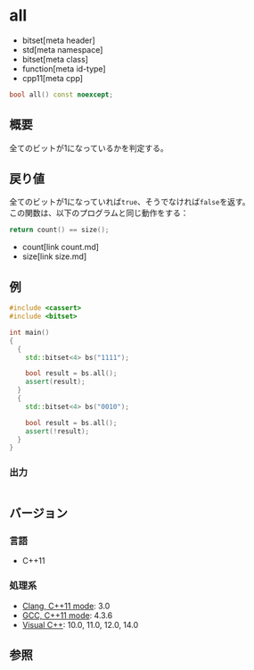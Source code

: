 # all
* bitset[meta header]
* std[meta namespace]
* bitset[meta class]
* function[meta id-type]
* cpp11[meta cpp]

```cpp
bool all() const noexcept;
```

## 概要
全てのビットが1になっているかを判定する。


## 戻り値
全てのビットが1になっていれば`true`、そうでなければ`false`を返す。  
この関数は、以下のプログラムと同じ動作をする：

```cpp
return count() == size();
```
* count[link count.md]
* size[link size.md]


## 例
```cpp example
#include <cassert>
#include <bitset>

int main()
{
  {
    std::bitset<4> bs("1111");

    bool result = bs.all();
    assert(result);
  }
  {
    std::bitset<4> bs("0010");

    bool result = bs.all();
    assert(!result);
  }
}
```

### 出力
```
```


## バージョン
### 言語
- C++11


### 処理系
- [Clang, C++11 mode](/implementation.md#clang): 3.0
- [GCC, C++11 mode](/implementation.md#gcc): 4.3.6
- [Visual C++](/implementation.md#visual_cpp): 10.0, 11.0, 12.0, 14.0


## 参照

